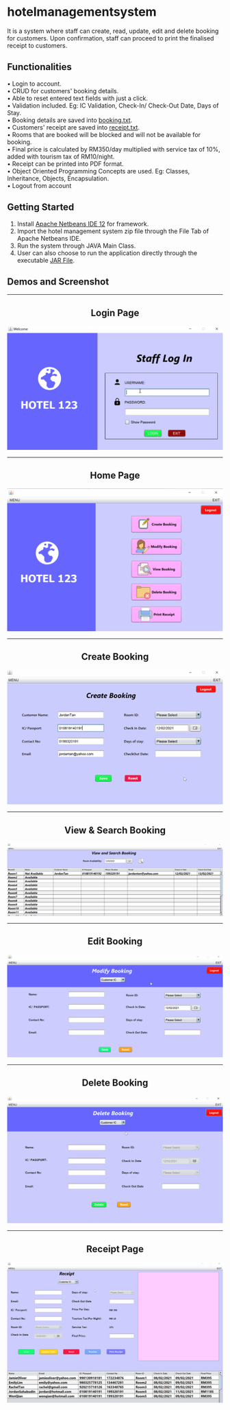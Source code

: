 # hotelmanagementsystem
It is a system where staff can create, read, update, edit and delete booking for customers. Upon confirmation, staff can proceed to print the finalised receipt to customers.
## Functionalities
  •	Login to account. 
  <br> •	CRUD for customers' booking details.
  <br> •	Able to reset entered text fields with just a click.
  <br> •	Validation included. Eg: IC Validation, Check-In/ Check-Out Date, Days of Stay.
  <br> •	Booking details are saved into [booking.txt](/Hotel-Management-System/Booking.txt).
  <br> •	Customers' receipt are saved into [receipt.txt](/Hotel-Management-System/receipt.txt).
  <br> •	Rooms that are booked will be blocked and will not be available for booking.
  <br> •	Final price is calculated by RM350/day multiplied with service tax of 10%, added with tourism tax of RM10/night.
  <br> •	Receipt can be printed into PDF format.
  <br> •	Object Oriented Programming Concepts are used. Eg: Classes, Inheritance, Objects, Encapsulation. 
  <br> •	Logout from account

## Getting Started
1. Install  [Apache Netbeans IDE 12](https://netbeans.apache.org/download/nb120/index.html) for framework.
2. Import the hotel management system zip file through the File Tab of Apache Netbeans IDE.
3. Run the system through JAVA Main Class. 
4. User can also choose to run the application directly through the executable [JAR File](/Hotel-Management-System/dist/hotelroombookingsystem).


## Demos and Screenshot 

-----

<div align="center">
  <h2>Login Page</h2>
<img src="images/login.gif" alt="gif">
</div>

-----

<div align="center">
  <h2>Home Page</h2>
<img src="images/home.PNG" alt="image">
</div>

-----

<div align="center">
  <h2>Create Booking</h2>
<img src="images/createbooking.gif" alt="gif">
</div>

-----

<div align="center">
  <h2>View & Search Booking</h2>
<img src="images/viewbooking.gif" alt="gif">
</div>

-----

<div align="center">
  <h2>Edit Booking</h2>
<img src="images/editbooking.gif" alt="gif">
</div>

-----

<div align="center">
  <h2>Delete Booking</h2>
<img src="images/deletebooking.gif" alt="gif">
</div>

-----

<div align="center">
  <h2>Receipt Page</h2>
<img src="images/receipt.gif" alt="gif">
</div>
